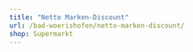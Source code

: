 ```yaml
---
title: "Netto Marken-Discount"
url: /bad-woerishofen/netto-marken-discount/
shop: Supermarkt
---
```


